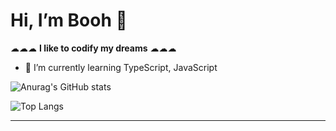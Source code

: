 # Hi, I’m Booh 👋


 ☁☁☁ **I like to codify my dreams** ☁☁☁

- 🌱 I’m currently learning TypeScript, JavaScript


![Anurag's GitHub stats](https://github-readme-stats.vercel.app/api?username=Booh-rm&theme=tokyonight&show_icons=true)

![Top Langs](https://github-readme-stats.vercel.app/api/top-langs/?username=Booh-rm&layout=compact&theme=tokyonight)

----------------------------------


<!---
Booh-rm/Booh-rm is a ✨ special ✨ repository because its `README.md` (this file) appears on your GitHub profile.
You can click the Preview link to take a look at your changes.
- 📫 How to reach me ...
--->
